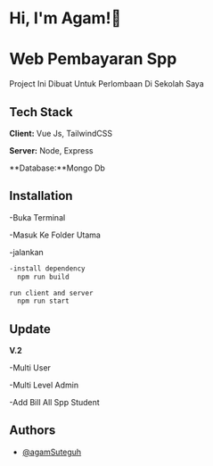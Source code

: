 
# Hi, I'm Agam!👋


# Web Pembayaran Spp

Project Ini Dibuat Untuk Perlombaan Di Sekolah Saya








## Tech Stack

**Client:** Vue Js, TailwindCSS

**Server:** Node, Express

**Database:**Mongo Db


## Installation
-Buka Terminal

-Masuk Ke Folder Utama



-jalankan

```bash
-install dependency
  npm run build 

run client and server
  npm run start 
```
    



## Update
**V.2** 

-Multi User 


-Multi Level Admin 


-Add Bill All Spp Student

## Authors

- [@agamSuteguh](https://www.github.com/agamSuteguh)

